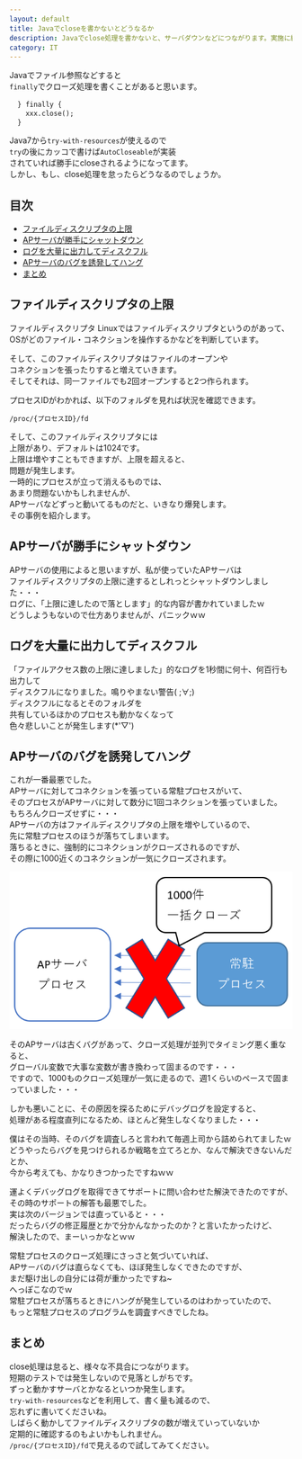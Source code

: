 ```yaml
---
layout: default
title: Javaでcloseを書かないとどうなるか
description: Javaでclose処理を書かないと、サーバダウンなどにつながります。実施に経験した事象を紹介します。
category: IT
---
```


Javaでファイル参照などすると  
`finally`でクローズ処理を書くことがあると思います。

```
  } finally {
    xxx.close();
  }
```
Java7から`try-with-resources`が使えるので  
`try`の後にカッコで書けば`AutoCloseable`が実装  
されていれば勝手にcloseされるようになってます。  
しかし、もし、close処理を怠ったらどうなるのでしょうか。

## 目次

- [ファイルディスクリプタの上限](#anchor1)  
- [APサーバが勝手にシャットダウン](#anchor2)  
- [ログを大量に出力してディスクフル](#anchor3)  
- [APサーバのバグを誘発してハング](#anchor4)  
- [まとめ](#anchor5)

<a id="anchor1"></a>

## ファイルディスクリプタの上限
ファイルディスクリプタ
Linuxではファイルディスクリプタというのがあって、  
OSがどのファイル・コネクションを操作するかなどを判断しています。

そして、このファイルディスクリプタはファイルのオープンや  
コネクションを張ったりすると増えていきます。  
そしてそれは、同一ファイルでも2回オープンすると2つ作られます。

プロセスIDがわかれば、以下のフォルダを見れば状況を確認できます。

`/proc/{プロセスID}/fd`

そして、このファイルディスクリプタには  
上限があり、デフォルトは1024です。  
上限は増やすこともできますが、上限を超えると、  
問題が発生します。  
一時的にプロセスが立って消えるものでは、  
あまり問題ないかもしれませんが、  
APサーバなどずっと動いてるものだと、いきなり爆発します。  
その事例を紹介します。

<a id="anchor2"></a>

## APサーバが勝手にシャットダウン

APサーバの使用によると思いますが、私が使っていたAPサーバは  
ファイルディスクリプタの上限に達するとしれっとシャットダウンしました・・・  
ログに、「上限に達したので落とします」的な内容が書かれていましたｗ  
どうしようもないので仕方ありませんが、パニックｗｗ

<a id="anchor3"></a>

## ログを大量に出力してディスクフル

「ファイルアクセス数の上限に達しました」的なログを1秒間に何十、何百行も出力して  
ディスクフルになりました。鳴りやまない警告( ;∀;)  
ディスクフルになるとそのフォルダを  
共有しているほかのプロセスも動かなくなって  
色々悲しいことが発生します(*'▽')

<a id="anchor4"></a>

## APサーバのバグを誘発してハング

これが一番最悪でした。  
APサーバに対してコネクションを張っている常駐プロセスがいて、  
そのプロセスがAPサーバに対して数分に1回コネクションを張っていました。  
もちろんクローズせずに・・・  
APサーバの方はファイルディスクリプタの上限を増やしているので、  
先に常駐プロセスのほうが落ちてしまいます。  
落ちるときに、強制的にコネクションがクローズされるのですが、  
その際に1000近くのコネクションが一気にクローズされます。  

![1000件のクローズ](/images/it/java/apAndResidentBug.png)

そのAPサーバは古くバグがあって、クローズ処理が並列でタイミング悪く重なると、  
グローバル変数で大事な変数が書き換わって固まるのです・・・  
ですので、1000ものクローズ処理が一気に走るので、週1くらいのペースで固まっていました・・・  

しかも悪いことに、その原因を探るためにデバッグログを設定すると、  
処理がある程度直列になるため、ほとんど発生しなくなりました・・・  

僕はその当時、そのバグを調査しろと言われて毎週上司から詰められてましたｗ  
どうやったらバグを見つけられるか戦略を立てろとか、なんで解決できないんだとか、  
今から考えても、かなりきつかったですねｗｗ

運よくデバッグログを取得できてサポートに問い合わせた解決できたのですが、  
その時のサポートの解答も最悪でした。  
実は次のバージョンでは直っていると・・・  
だったらバグの修正履歴とかで分かんなかったのか？と言いたかったけど、  
解決したので、まーいっかなとｗｗ


常駐プロセスのクローズ処理にさっさと気づいていれば、  
APサーバのバグは直らなくても、ほぼ発生しなくできたのですが、  
まだ駆け出しの自分には荷が重かったですね~  
へっぽこなのでｗ  
常駐プロセスが落ちるときにハングが発生しているのはわかっていたので、  
もっと常駐プロセスのプログラムを調査すべきでしたね。

<a id="anchor5"></a>

## まとめ

close処理は怠ると、様々な不具合につながります。  
短期のテストでは発生しないので見落としがちです。  
ずっと動かすサーバとかなるといつか発生します。  
`try-with-resources`などを利用して、書く量も減るので、  
忘れずに書いてくださいね。  
しばらく動かしてファイルディスクリプタの数が増えていっていないか  
定期的に確認するのもよいかもしれません。  
`/proc/{プロセスID}/fd`で見えるので試してみてください。
